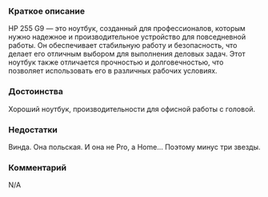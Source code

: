 ### **Краткое описание**
HP 255 G9 — это ноутбук, созданный для профессионалов, которым нужно надежное и производительное устройство для повседневной работы. Он обеспечивает стабильную работу и безопасность, что делает его отличным выбором для выполнения деловых задач. Этот ноутбук также отличается прочностью и долговечностью, что позволяет использовать его в различных рабочих условиях.

### **Достоинства**
Хороший ноутбук, производительности для офисной работы с головой.

### **Недостатки**
Винда. Она польская. И она не Pro, а Home... Поэтому минус три звезды.

### **Комментарий**
N/A
